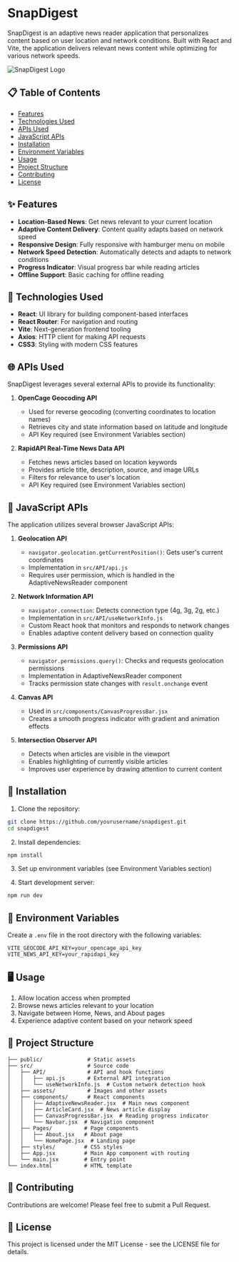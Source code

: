 # SnapDigest

SnapDigest is an adaptive news reader application that personalizes content based on user location and network conditions. Built with React and Vite, the application delivers relevant news content while optimizing for various network speeds.

![SnapDigest Logo](public/snapdigest-logo.png)

## 📋 Table of Contents

- [Features](#features)
- [Technologies Used](#technologies-used)
- [APIs Used](#apis-used)
- [JavaScript APIs](#javascript-apis)
- [Installation](#installation)
- [Environment Variables](#environment-variables)
- [Usage](#usage)
- [Project Structure](#project-structure)
- [Contributing](#contributing)
- [License](#license)

## ✨ Features

- **Location-Based News**: Get news relevant to your current location
- **Adaptive Content Delivery**: Content quality adapts based on network speed
- **Responsive Design**: Fully responsive with hamburger menu on mobile
- **Network Speed Detection**: Automatically detects and adapts to network conditions
- **Progress Indicator**: Visual progress bar while reading articles
- **Offline Support**: Basic caching for offline reading

## 🔧 Technologies Used

- **React**: UI library for building component-based interfaces
- **React Router**: For navigation and routing
- **Vite**: Next-generation frontend tooling
- **Axios**: HTTP client for making API requests
- **CSS3**: Styling with modern CSS features

## 🌐 APIs Used

SnapDigest leverages several external APIs to provide its functionality:

1. **OpenCage Geocoding API**
   - Used for reverse geocoding (converting coordinates to location names)
   - Retrieves city and state information based on latitude and longitude
   - API Key required (see Environment Variables section)

2. **RapidAPI Real-Time News Data API**
   - Fetches news articles based on location keywords
   - Provides article title, description, source, and image URLs
   - Filters for relevance to user's location
   - API Key required (see Environment Variables section)

## 🧠 JavaScript APIs

The application utilizes several browser JavaScript APIs:

1. **Geolocation API**
   - `navigator.geolocation.getCurrentPosition()`: Gets user's current coordinates
   - Implementation in `src/API/api.js`
   - Requires user permission, which is handled in the AdaptiveNewsReader component

2. **Network Information API**
   - `navigator.connection`: Detects connection type (4g, 3g, 2g, etc.)
   - Implementation in `src/API/useNetworkInfo.js`
   - Custom React hook that monitors and responds to network changes
   - Enables adaptive content delivery based on connection quality

3. **Permissions API**
   - `navigator.permissions.query()`: Checks and requests geolocation permissions
   - Implementation in AdaptiveNewsReader component
   - Tracks permission state changes with `result.onchange` event

4. **Canvas API**
   - Used in `src/components/CanvasProgressBar.jsx`
   - Creates a smooth progress indicator with gradient and animation effects

5. **Intersection Observer API**
   - Detects when articles are visible in the viewport
   - Enables highlighting of currently visible articles
   - Improves user experience by drawing attention to current content

## 🚀 Installation

1. Clone the repository:
```bash
git clone https://github.com/yourusername/snapdigest.git
cd snapdigest
```

2. Install dependencies:
```bash
npm install
```

3. Set up environment variables (see Environment Variables section)

4. Start development server:
```bash
npm run dev
```

## 🔑 Environment Variables

Create a `.env` file in the root directory with the following variables:

```
VITE_GEOCODE_API_KEY=your_opencage_api_key
VITE_NEWS_API_KEY=your_rapidapi_key
```

## 🖥️ Usage

1. Allow location access when prompted
2. Browse news articles relevant to your location
3. Navigate between Home, News, and About pages
4. Experience adaptive content based on your network speed

## 📁 Project Structure

```
├── public/              # Static assets
├── src/                 # Source code
│   ├── API/             # API and hook functions
│   │   ├── api.js       # External API integration
│   │   └── useNetworkInfo.js  # Custom network detection hook
│   ├── assets/          # Images and other assets
│   ├── components/      # React components
│   │   ├── AdaptiveNewsReader.jsx  # Main news component
│   │   ├── ArticleCard.jsx  # News article display
│   │   ├── CanvasProgressBar.jsx  # Reading progress indicator
│   │   └── Navbar.jsx  # Navigation component
│   ├── Pages/          # Page components
│   │   ├── About.jsx   # About page
│   │   └── HomePage.jsx  # Landing page
│   ├── styles/         # CSS styles
│   ├── App.jsx         # Main App component with routing
│   └── main.jsx        # Entry point
└── index.html          # HTML template
```

## 👥 Contributing

Contributions are welcome! Please feel free to submit a Pull Request.

## 📄 License

This project is licensed under the MIT License - see the LICENSE file for details.
